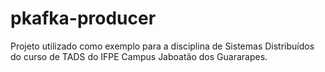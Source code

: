 # pkafka-producer
Projeto utilizado como exemplo para a disciplina de Sistemas Distribuídos do curso de TADS do IFPE Campus Jaboatão dos Guararapes.
